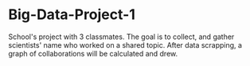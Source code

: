 # Big-Data-Project-1
School's project with 3 classmates.
The goal is to collect, and gather scientists' name who worked on a shared topic.
After data scrapping, a graph of collaborations will be calculated and drew.
